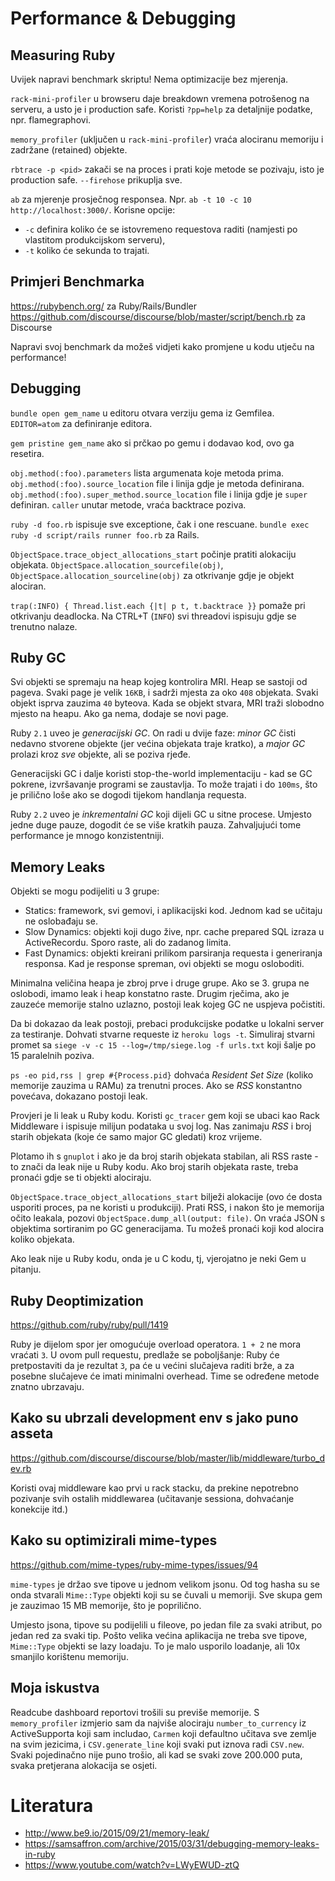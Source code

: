 # Performance & Debugging

## Measuring Ruby

Uvijek napravi benchmark skriptu! Nema optimizacije bez mjerenja.

`rack-mini-profiler` u browseru daje breakdown vremena potrošenog na serveru, a usto je i production safe. Koristi `?pp=help` za detaljnije podatke, npr. flamegraphovi.

`memory_profiler` (uključen u `rack-mini-profiler`) vraća alociranu memoriju i zadržane (retained) objekte.

`rbtrace -p <pid>` zakači se na proces i prati koje metode se pozivaju, isto je production safe. `--firehose` prikuplja sve.

`ab` za mjerenje prosječnog responsea. Npr. `ab -t 10 -c 10 http://localhost:3000/`. Korisne opcije:
* `-c` definira koliko će se istovremeno requestova raditi (namjesti po vlastitom produkcijskom serveru),
* `-t` koliko će sekunda to trajati.

## Primjeri Benchmarka

https://rubybench.org/ za Ruby/Rails/Bundler
https://github.com/discourse/discourse/blob/master/script/bench.rb za Discourse

Napravi svoj benchmark da možeš vidjeti kako promjene u kodu utječu na performance!

## Debugging

`bundle open gem_name` u editoru otvara verziju gema iz Gemfilea. `EDITOR=atom` za definiranje editora.

`gem pristine gem_name` ako si prčkao po gemu i dodavao kod, ovo ga resetira.

`obj.method(:foo).parameters` lista argumenata koje metoda prima.
`obj.method(:foo).source_location` file i linija gdje je metoda definirana.
`obj.method(:foo).super_method.source_location` file i linija gdje je `super` definiran.
`caller` unutar metode, vraća backtrace poziva.

`ruby -d foo.rb` ispisuje sve exceptione, čak i one rescuane.
`bundle exec ruby -d script/rails runner foo.rb` za Rails.

`ObjectSpace.trace_object_allocations_start` počinje pratiti alokaciju objekata.
`ObjectSpace.allocation_sourcefile(obj)`, `ObjectSpace.allocation_sourceline(obj)` za otkrivanje gdje je objekt alociran.

`trap(:INFO) { Thread.list.each {|t| p t, t.backtrace }}` pomaže pri otkrivanju deadlocka. Na CTRL+T (`INFO`) svi threadovi ispisuju gdje se trenutno nalaze.

## Ruby GC

Svi objekti se spremaju na heap kojeg kontrolira MRI. Heap se sastoji od pageva. Svaki page je velik `16KB`, i sadrži mjesta za oko `408` objekata.
Svaki objekt isprva zauzima `40` byteova. Kada se objekt stvara, MRI traži slobodno mjesto na heapu. Ako ga nema, dodaje se novi page.

Ruby `2.1` uveo je *generacijski GC*. On radi u dvije faze: *minor GC* čisti nedavno stvorene objekte (jer većina objekata traje kratko), a *major GC* prolazi kroz *sve* objekte, ali se poziva rjeđe.

Generacijski GC i dalje koristi stop-the-world implementaciju - kad se GC pokrene, izvršavanje programi se zaustavlja. To može trajati i do `100ms`, što je prilično loše ako se dogodi tijekom handlanja requesta.

Ruby `2.2` uveo je *inkrementalni GC* koji dijeli GC u sitne procese. Umjesto jedne duge pauze, dogodit će se više kratkih pauza. Zahvaljujući tome performance je mnogo konzistentniji.

## Memory Leaks

Objekti se mogu podijeliti u 3 grupe:
* Statics: framework, svi gemovi, i aplikacijski kod. Jednom kad se učitaju ne oslobađaju se.
* Slow Dynamics: objekti koji dugo žive, npr. cache prepared SQL izraza u ActiveRecordu. Sporo raste, ali do zadanog limita.
* Fast Dynamics: objekti kreirani prilikom parsiranja requesta i generiranja responsa. Kad je response spreman, ovi objekti se mogu osloboditi.

Minimalna veličina heapa je zbroj prve i druge grupe. Ako se 3. grupa ne oslobodi, imamo leak i heap konstatno raste. Drugim rječima, ako je zauzeće memorije stalno uzlazno, postoji leak kojeg GC ne uspjeva počistiti.

Da bi dokazao da leak postoji, prebaci produkcijske podatke u lokalni server za testiranje. Dohvati stvarne requeste iz `heroku logs -t`. Simuliraj stvarni promet sa `siege -v -c 15 --log=/tmp/siege.log -f urls.txt` koji šalje po 15 paralelnih poziva.

`ps -eo pid,rss | grep #{Process.pid}` dohvaća *Resident Set Size* (koliko memorije zauzima u RAMu) za trenutni proces. Ako se *RSS* konstantno povećava, dokazano postoji leak.

Provjeri je li leak u Ruby kodu. Koristi `gc_tracer` gem koji se ubaci kao Rack Middleware i ispisuje milijun podataka u svoj log. Nas zanimaju *RSS* i broj starih objekata (koje će samo major GC gledati) kroz vrijeme.

Plotamo ih s `gnuplot` i ako je da broj starih objekata stabilan, ali RSS raste - to znači da leak nije u Ruby kodu. Ako broj starih objekata raste, treba pronaći gdje se ti objekti alociraju.

`ObjectSpace.trace_object_allocations_start` bilježi alokacije (ovo će dosta usporiti proces, pa ne koristi u produkciji). Prati RSS, i nakon što je memorija očito leakala, pozovi `ObjectSpace.dump_all(output: file)`. On vraća JSON s objektima sortiranim po GC generacijama. Tu možeš pronaći koji kod alocira koliko objekata.

Ako leak nije u Ruby kodu, onda je u C kodu, tj, vjerojatno je neki Gem u pitanju.

## Ruby Deoptimization

https://github.com/ruby/ruby/pull/1419

Ruby je dijelom spor jer omogućuje overload operatora. `1 + 2` ne mora vraćati `3`. U ovom pull requestu, predlaže se poboljšanje: Ruby će pretpostaviti da je rezultat `3`, pa će u većini slučajeva raditi brže, a za posebne slučajeve će imati minimalni overhead. Time se određene metode znatno ubrzavaju.

## Kako su ubrzali development env s jako puno asseta

https://github.com/discourse/discourse/blob/master/lib/middleware/turbo_dev.rb

Koristi ovaj middleware kao prvi u rack stacku, da prekine nepotrebno pozivanje svih ostalih middlewarea (učitavanje sessiona, dohvaćanje konekcije itd.)

## Kako su optimizirali mime-types

https://github.com/mime-types/ruby-mime-types/issues/94

`mime-types` je držao sve tipove u jednom velikom jsonu. Od tog hasha su se onda stvarali `Mime::Type` objekti koji su se čuvali u memoriji. Sve skupa gem je zauzimao 15 MB memorije, što je poprilično.

Umjesto jsona, tipove su podijelili u fileove, po jedan file za svaki atribut, po jedan red za svaki tip. Pošto velika većina aplikacija ne treba sve tipove, `Mime::Type` objekti se lazy loadaju. To je malo usporilo loadanje, ali 10x smanjilo korištenu memoriju.

## Moja iskustva

Readcube dashboard reportovi trošili su previše memorije. S `memory_profiler` izmjerio sam da najviše alociraju `number_to_currency` iz ActiveSupporta koji sam includao, `Carmen` koji defaultno učitava sve zemlje na svim jezicima, i `CSV.generate_line` koji svaki put iznova radi `CSV.new`. Svaki pojedinačno nije puno trošio, ali kad se svaki zove 200.000 puta, svaka pretjerana alokacija se osjeti.

# Literatura

* http://www.be9.io/2015/09/21/memory-leak/
* https://samsaffron.com/archive/2015/03/31/debugging-memory-leaks-in-ruby
* https://www.youtube.com/watch?v=LWyEWUD-ztQ
